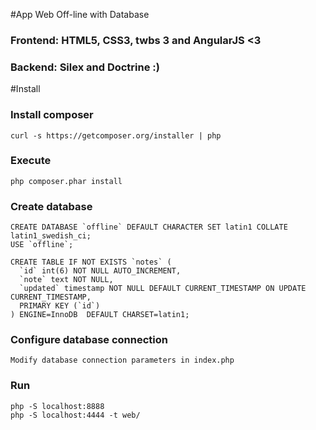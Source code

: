 #App Web Off-line with Database

### Frontend: HTML5, CSS3, twbs 3 and AngularJS <3
### Backend: Silex and Doctrine :)

#Install

### Install composer

	curl -s https://getcomposer.org/installer | php

### Execute

	php composer.phar install
	
### Create database

	CREATE DATABASE `offline` DEFAULT CHARACTER SET latin1 COLLATE latin1_swedish_ci;
	USE `offline`;

	CREATE TABLE IF NOT EXISTS `notes` (
	  `id` int(6) NOT NULL AUTO_INCREMENT,
	  `note` text NOT NULL,
	  `updated` timestamp NOT NULL DEFAULT CURRENT_TIMESTAMP ON UPDATE CURRENT_TIMESTAMP,
	  PRIMARY KEY (`id`)
	) ENGINE=InnoDB  DEFAULT CHARSET=latin1;

### Configure database connection
	Modify database connection parameters in index.php

### Run

	php -S localhost:8888
	php -S localhost:4444 -t web/
